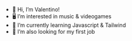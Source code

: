 - 👋 Hi, I’m Valentino!
- 🖥 I’m interested in music & videogames
- 📔 I’m currently learning Javascript & Tailwind
- 🦺 I’m also looking for my first job

<!---
ValenGu1t0/ValenGu1t0 is a ✨ special ✨ repository because its `README.md` (this file) appears on your GitHub profile.
You can click the Preview link to take a look at your changes.
--->
